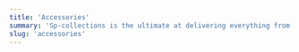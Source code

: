 ```yaml
---
title: 'Accessories'
summary: 'Sp-collections is the ultimate at delivering everything from belts, wallets, wristwatches and everything you need to look the part of a king amongst men'
slug: 'accessories'
---
```

